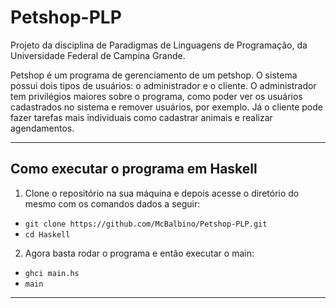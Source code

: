 # Petshop-PLP
Projeto da disciplina de Paradigmas de Linguagens de Programação, da Universidade Federal de Campina Grande.
</p>
Petshop é um programa de gerenciamento de um petshop. O sistema possui dois tipos de usuários: o administrador e o cliente. O administrador tem privilégios maiores sobre o programa, como poder ver os usuários cadastrados no sistema e remover usuários, por exemplo. Já o cliente pode fazer tarefas mais individuais como cadastrar animais e realizar agendamentos.

---
## Como executar o programa em Haskell
1. Clone o repositório na sua máquina e depois acesse o diretório do mesmo com os comandos dados a seguir:
* `git clone https://github.com/McBalbino/Petshop-PLP.git`
* `cd Haskell`

2. Agora basta rodar o programa e então executar o main:
* `ghci main.hs`
* `main`
---
